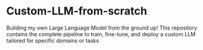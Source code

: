 # Custom-LLM-from-scratch
Building my own Large Language Model from the ground up! This repository contains the complete pipeline to train, fine-tune, and deploy a custom LLM tailored for specific domains or tasks
